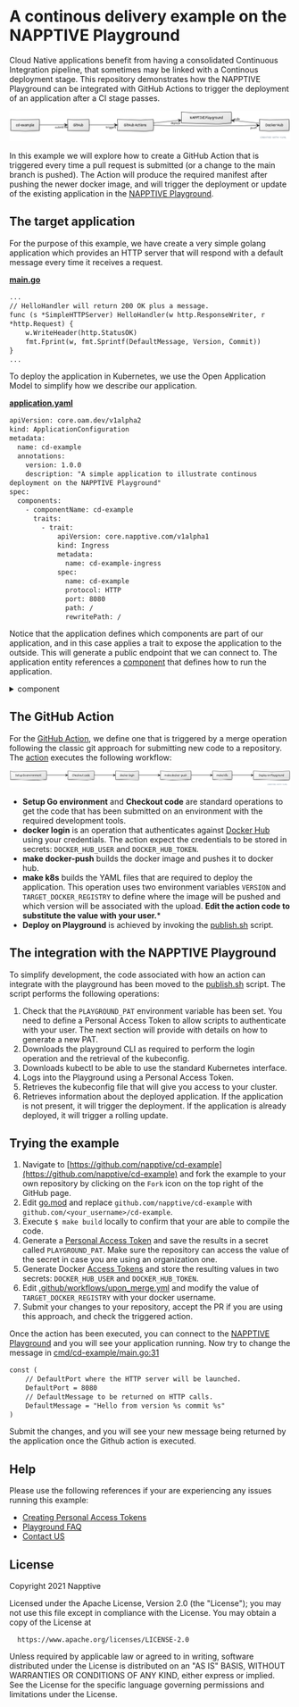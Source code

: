 # A continous delivery example on the NAPPTIVE Playground

Cloud Native applications benefit from having a consolidated Continuous Integration pipeline, that sometimes may be linked with a Continous deployment stage. This repository demonstrates how the NAPPTIVE Playground can be integrated with GitHub Actions to trigger the deployment of an application after a CI stage passes.

<!-- [cd-example]- submit PR >[GitHub]--triggers >[GitHub Actions]--deploys>[NAPPTIVE Playground]
[GitHub Actions]-- push>[Docker Hub]
[NAPPTIVE Playground] pulls >[Docker Hub] -->

![CD workflow](images/workflow.png)


In this example we will explore how to create a GitHub Action that is triggered every time a pull request is submitted (or a change to the main branch is pushed). The Action will produce the required manifest after pushing the newer docker image, and will trigger the deployment or update of the existing application in the [NAPPTIVE Playground](https://napptive.com/playground).

## The target application

For the purpose of this example, we have create a very simple golang application which provides an HTTP server that will respond with a default message every time it receives a request.

**[main.go](cmd/cd-example/main.go)**

```
...
// HelloHandler will return 200 OK plus a message.
func (s *SimpleHTTPServer) HelloHandler(w http.ResponseWriter, r *http.Request) {
	w.WriteHeader(http.StatusOK)
	fmt.Fprint(w, fmt.Sprintf(DefaultMessage, Version, Commit))
}
...
```

To deploy the application in Kubernetes, we use the Open Application Model to simplify how we describe our application.

**[application.yaml](deployments/020.cd-example.appconfig.yaml)**

```
apiVersion: core.oam.dev/v1alpha2
kind: ApplicationConfiguration
metadata:
  name: cd-example
  annotations:
    version: 1.0.0
    description: "A simple application to illustrate continous deployment on the NAPPTIVE Playground"
spec:
  components:
    - componentName: cd-example
      traits:
        - trait:
            apiVersion: core.napptive.com/v1alpha1
            kind: Ingress
            metadata:
              name: cd-example-ingress
            spec:
              name: cd-example
              protocol: HTTP
              port: 8080
              path: /
              rewritePath: /
```
Notice that the application defines which components are part of our application, and in this case applies a trait to expose the application to the outside. This will generate a public endpoint that we can connect to. The application entity references a [component](deployments/010.cd-example.component.yaml) that defines how to run the application.

<details>
<summary>component</summary>

```
apiVersion: core.oam.dev/v1alpha2
kind: Component
metadata:
  name: cd-example
spec:
  workload:
    apiVersion: core.oam.dev/v1alpha2
    kind: ContainerizedWorkload
    metadata:
      name: cd-example
    spec:
      osType: linux
      containers:
        - name: cd-example
          securityContext:
            runAsUser: 1001
          image: TARGET_DOCKER_REGISTRY/cd-example:VERSION
          imagePullPolicy: Always
          resources:
            cpu:
              required: 150m
            memory:
              required: 256Mi
          ports:
            - name: http
              value: 8080
              containerPort: 8080
              type: tcp

```
</details>

## The GitHub Action

For the [GitHub Action](https://github.com/features/actions), we define one that is triggered by a merge operation following the classic git approach for submitting new code to a repository. The [action](.github/workflows/upon_merge.yml) executes the following workflow:

<!-- [Setup Go environment]->[Checkout code]->[docker login]->[make docker-push]->[make k8s]->[Deploy on Playground] -->


![Action workflow](images/action.png)

* **Setup Go environment** and **Checkout code** are standard operations to get the code that has been submitted on an environment with the required development tools.
* **docker login** is an operation that authenticates against [Docker Hub](hub.docker.com) using your credentials. The action expect the credentials to be stored in secrets: `DOCKER_HUB_USER` and `DOCKER_HUB_TOKEN`.
* **make docker-push** builds the docker image and pushes it to docker hub.
* **make k8s** builds the YAML files that are required to deploy the application. This operation uses two environment variables `VERSION` and `TARGET_DOCKER_REGISTRY` to define where the image will be pushed and which version will be associated with the upload. **Edit the action code to substitute the value with your user.***
* **Deploy on Playground** is achieved by invoking the [publish.sh](scripts/publish.sh) script.

## The integration with the NAPPTIVE Playground

To simplify development, the code associated with how an action can integrate with the playground has been moved to the [publish.sh](scripts/publish.sh) script. The script performs the following operations:

1. Check that the `PLAYGROUND_PAT` environment variable has been set. You need to define a Personal Access Token to allow scripts to authenticate with your user. The next section will provide with details on how to generate a new PAT.
2. Downloads the playground CLI as required to perform the login operation and the retrieval of the kubeconfig.
3. Downloads kubectl to be able to use the standard Kubernetes interface.
4. Logs into the Playground using a Personal Access Token.
5. Retrieves the kubeconfig file that will give you access to your cluster.
6. Retrieves information about the deployed application. If the application is not present, it will trigger the deployment. If the application is already deployed, it will trigger a rolling update.

## Trying the example

1. Navigate to [https://github.com/napptive/cd-example](https://github.com/napptive/cd-example) and fork the example to your own repository by clicking on the `Fork` icon on the top right of the GitHub page.
2. Edit [go.mod](go.mod) and replace `github.com/napptive/cd-example` with `github.com/<your_username>/cd-example`.
3. Execute `$ make build` locally to confirm that your are able to compile the code.
4. Generate a [Personal Access Token](https://docs.napptive.com/guides/04.5.Using_personal_access_tokens.html) and save the results in a secret called `PLAYGROUND_PAT`. Make sure the repository can access the value of the secret in case you are using an organization one.
5. Generate Docker [Access Tokens](https://docs.docker.com/docker-hub/access-tokens/) and store the resulting values in two secrets: `DOCKER_HUB_USER` and `DOCKER_HUB_TOKEN`.
6. Edit [.github/workflows/upon_merge.yml](.github/workflows/upon_merge.yml) and modify the value of `TARGET_DOCKER_REGISTRY` with your docker username.
7. Submit your changes to your repository, accept the PR if you are using this approach, and check the triggered action.

Once the action has been executed, you can connect to the [NAPPTIVE Playground](https://playground.napptive.dev) and you will see your application running. Now try to change the message in [cmd/cd-example/main.go:31](cmd/cd-example/main.go)

```
const (
	// DefaultPort where the HTTP server will be launched.
	DefaultPort = 8080
	// DefaultMessage to be returned on HTTP calls.
	DefaultMessage = "Hello from version %s commit %s"
)
```

Submit the changes, and you will see your new message being returned by the application once the Github action is executed.

## Help

Please use the following references if your are experiencing any issues running this example:

* [Creating Personal Access Tokens](https://docs.napptive.com/guides/04.5.Using_personal_access_tokens.html)
* [Playground FAQ](https://docs.napptive.com/07.FAQ.html)
* [Contact US](https://gitter.im/napptive/community)

## License

 Copyright 2021 Napptive

 Licensed under the Apache License, Version 2.0 (the "License");
 you may not use this file except in compliance with the License.
 You may obtain a copy of the License at

      https://www.apache.org/licenses/LICENSE-2.0

 Unless required by applicable law or agreed to in writing, software
 distributed under the License is distributed on an "AS IS" BASIS,
 WITHOUT WARRANTIES OR CONDITIONS OF ANY KIND, either express or implied.
 See the License for the specific language governing permissions and
 limitations under the License.